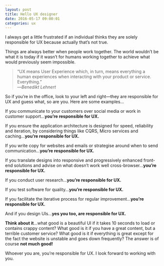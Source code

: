 ```yaml
---
layout: post
title: Hello UX designer
date: 2016-05-17 09:00:01
categories: ux
---
```


I always get a little frustrated if an individual thinks they are solely responsible for UX because actually that’s not true.

Things are always better when people work together. The world wouldn’t be what it is today if it wasn’t for humans working together to achieve what would previously seem impossible.

> “UX means User Experience which, in turn, means everything a human experiences when interacting with your product or service. Everything.”
><br>&mdash;<cite>Benedikt Lehnert</cite>

So if you’re in the office, look to your left and right&mdash;they are responsible for UX and guess what, so are you. Here are some examples...

If you communicate to your customers over social media or work in customer support...**you’re responsible for UX.**

If you ensure the application architecture is designed for speed, reliability and iteration, by considering things like CQRS, Micro services and caching...**you’re responsible for UX.**

If you write copy for websites and emails or strategise around when to send communication...**you’re responsible for UX.**

If you translate designs into responsive and progressively enhanced front-end solutions and advise on what doesn’t work well cross-browser...**you’re responsible for UX.**

If you conduct user research...**you’re responsible for UX.**

If you test software for quality...**you’re responsible for UX.**

If you facilitate the iterative process for regular improvement...**you’re responsible for UX.**

And if you design UIs...**yes you too, are responsible for UX.**

**Think about it**...what good is a beautiful UI if it takes 10 seconds to load or contains crappy content? What good is it if you have a great content, but a terrible customer service? What good is it if everything is great except for the fact the website is unstable and goes down frequently? The answer is of course **not much good!**

Whoever you are, you’re responsible for UX. I look forward to working with you.